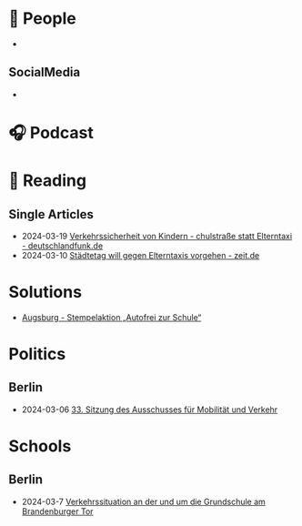 # :information_desk_person: People
* 

## SocialMedia
* 

# :headphones: Podcast

# :book: Reading


## Single Articles
* 2024-03-19 [Verkehrssicherheit von Kindern - chulstraße statt Elterntaxi - deutschlandfunk.de](https://www.deutschlandfunk.de/schulstrasse-statt-elterntaxi-100.html)
* 2024-03-10 [Städtetag will gegen Elterntaxis vorgehen - zeit.de](https://www.zeit.de/mobilitaet/2024-03/elterntaxi-staedtetag-kommunen-reform-strassenverkehrsgesetz)

# Solutions


* [Augsburg - Stempelaktion „Autofrei zur Schule“](https://www.augsburg.de/buergerservice-rathaus/verkehr/fair-im-verkehr/elterntaxi)

# Politics

## Berlin

* 2024-03-06 [33. Sitzung des Ausschusses für Mobilität und Verkehr](https://www.youtube.com/watch?v=ZNoIQcevB8s&t=2626s)


# Schools

## Berlin

* 2024-03-7 [Verkehrssituation an der und um die Grundschule am Brandenburger Tor](https://github.com/masterqmann/Mobility/blob/main/ressources/20240317_Verkehrssituation%20-%20Grundschule%20am%20Brandenburger%20Tor.pdf)
